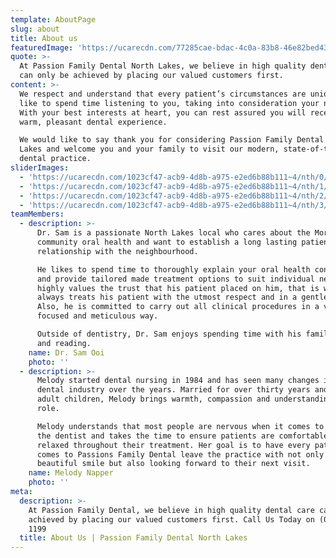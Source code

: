 ```yaml
---
template: AboutPage
slug: about
title: About us
featuredImage: 'https://ucarecdn.com/77285cae-bdac-4c0a-83b8-46e82bed4316/'
quote: >-
  At Passion Family Dental North Lakes, we believe in high quality dental care
  can only be achieved by placing our valued customers first. 
content: >-
  We respect and understand that every patient’s circumstances are unique. We
  like to spend time listening to you, taking into consideration your needs.
  With your best interests at heart, you can rest assured you will receive a
  warm, pleasant dental experience.

  We would like to say thank you for considering Passion Family Dental North
  Lakes and welcome you and your family to visit our modern, state-of-the-art
  dental practice. 
sliderImages:
  - 'https://ucarecdn.com/1023cf47-acb9-4d8b-a975-e2ed6b88b111~4/nth/0/'
  - 'https://ucarecdn.com/1023cf47-acb9-4d8b-a975-e2ed6b88b111~4/nth/1/'
  - 'https://ucarecdn.com/1023cf47-acb9-4d8b-a975-e2ed6b88b111~4/nth/2/'
  - 'https://ucarecdn.com/1023cf47-acb9-4d8b-a975-e2ed6b88b111~4/nth/3/'
teamMembers:
  - description: >-
      Dr. Sam is a passionate North Lakes local who cares about the Moreton Bay
      community oral health and want to establish a long lasting patient-dentist
      relationship with the neighbourhood. 

      He likes to spend time to thoroughly explain your oral health condition
      and provide tailored made treatment options to suit individual needs. He
      highly values the trust that his patient placed on him, that is why he
      always treats his patient with the utmost respect and in a gentle manner.
      Also, he is committed to carry out all clinical procedures in a very
      focused and meticulous way.

      Outside of dentistry, Dr. Sam enjoys spending time with his family, nature
      and reading. 
    name: Dr. Sam Ooi
    photo: ''
  - description: >-
      Melody started dental nursing in 1984 and has seen many changes in the
      dental industry over the years. Married for over thirty years and with two
      adult children, Melody brings warmth, compassion and understanding to her
      role.

      Melody understands that most people are nervous when it comes to visiting
      the dentist and takes the time to ensure patients are comfortable and
      relaxed throughout their treatment. Her goal is to have every patient who
      comes to Passions Family Dental leave the practice with not only a
      beautiful smile but also looking forward to their next visit.
    name: Melody Napper
    photo: ''
meta:
  description: >-
    At Passion Family Dental, we believe in high quality dental care can only be
    achieved by placing our valued customers first. Call Us Today on (07) 3465
    1199
  title: About Us | Passion Family Dental North Lakes
---
```



